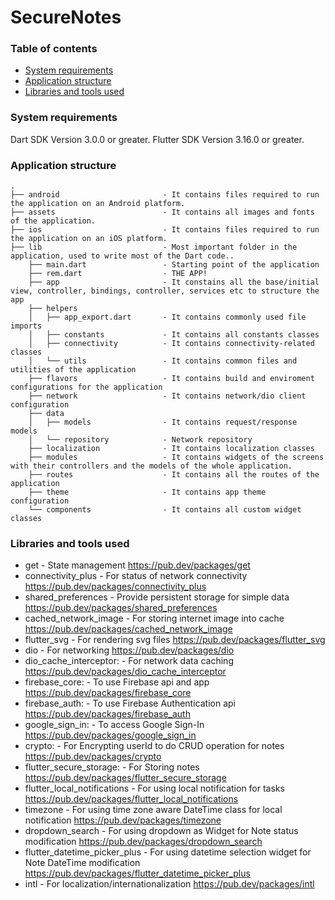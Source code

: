 
# SecureNotes
### Table of contents
- [System requirements](#system-requirements)
- [Application structure](#project-structure)
- [Libraries and tools used](#libraries-and-tools-used)

### System requirements

Dart SDK Version 3.0.0 or greater.
Flutter SDK Version 3.16.0 or greater.

### Application structure

```
.
├── android                       - It contains files required to run the application on an Android platform.
├── assets                        - It contains all images and fonts of the application.
├── ios                           - It contains files required to run the application on an iOS platform.
├── lib                           - Most important folder in the application, used to write most of the Dart code..
    ├── main.dart                 - Starting point of the application
    ├── rem.dart                  - THE APP!
    ├── app                       - It constains all the base/initial view, controller, bindings, controller, services etc to structure the app
    ├── helpers
    │   ├── app_export.dart       - It contains commonly used file imports
    │   ├── constants             - It contains all constants classes               
    │   ├── connectivity          - It contains connectivity-related classes
    │   └── utils                 - It contains common files and utilities of the application
    ├── flavors                   - It contains build and enviroment configurations for the application
    ├── network                   - It contains network/dio client configuration 
    ├── data
    │   ├── models                - It contains request/response models 
    │   └── repository            - Network repository
    ├── localization              - It contains localization classes
    ├── modules                   - It contains widgets of the screens with their controllers and the models of the whole application.
    ├── routes                    - It contains all the routes of the application
    ├── theme                     - It contains app theme configuration
    └── components                - It contains all custom widget classes  
```

### Libraries and tools used

- get - State management
  https://pub.dev/packages/get
- connectivity_plus - For status of network connectivity
  https://pub.dev/packages/connectivity_plus
- shared_preferences - Provide persistent storage for simple data
  https://pub.dev/packages/shared_preferences
- cached_network_image - For storing internet image into cache
  https://pub.dev/packages/cached_network_image
- flutter_svg - For rendering svg files
  https://pub.dev/packages/flutter_svg
- dio - For networking
  https://pub.dev/packages/dio
- dio_cache_interceptor: - For network data caching
  https://pub.dev/packages/dio_cache_interceptor
- firebase_core: - To use Firebase api and app
  https://pub.dev/packages/firebase_core
- firebase_auth: - To use Firebase Authentication api
  https://pub.dev/packages/firebase_auth
- google_sign_in: - To access Google Sign-In
  https://pub.dev/packages/google_sign_in
- crypto: - For Encrypting userId to do CRUD operation for notes
  https://pub.dev/packages/crypto
- flutter_secure_storage: - For Storing notes
  https://pub.dev/packages/flutter_secure_storage
- flutter_local_notifications - For using local notification for tasks
  https://pub.dev/packages/flutter_local_notifications
- timezone - For using time zone aware DateTime class for local notification
  https://pub.dev/packages/timezone
- dropdown_search - For using dropdown as Widget for Note status modification
  https://pub.dev/packages/dropdown_search
- flutter_datetime_picker_plus - For using datetime selection widget for Note DateTime modification
  https://pub.dev/packages/flutter_datetime_picker_plus
- intl - For localization/internationalization
  https://pub.dev/packages/intl



